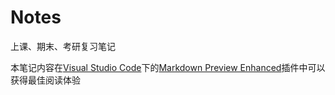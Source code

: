 # Notes
上课、期末、考研复习笔记

本笔记内容在[Visual Studio Code](https://github.com/microsoft/vscode)下的[Markdown Preview Enhanced](https://github.com/shd101wyy/markdown-preview-enhanced)插件中可以获得最佳阅读体验